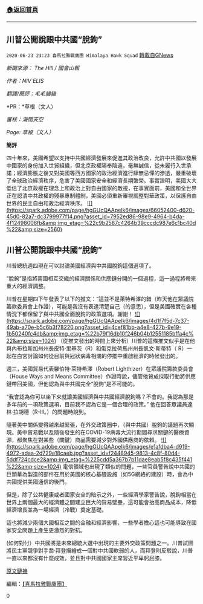 ###  [:house:返回首頁](https://github.com/ourhimalayas/txt)
---

## 川普公開說跟中共國“脫鉤”
`2020-06-23 23:23 喜馬拉雅戰鷹團 Himalaya Hawk Squad` [轉載自GNews](https://gnews.org/zh-hant/243630/)

*新聞來源： The Hill / 國會山報*

*作者：NIV ELIS*

*翻譯/簡評：毛毛貓貓*

*PR：*草根（文人）

*審核：海闊天空*

*Page: 草根（文人）*

**簡評**

四十年來，美國希望以支持中共國經濟發展來促進其政治改良，允許中共國以發展中國家的身份加入世貿組織，但北京政權陽奉陰違，毫無誠信，從未履行入世承諾；經濟膨脹之後又對美國等西方國家的政治經濟進行肆無忌憚的滲透，嚴重破壞了全球政治經濟秩序，危害了美國國家安全和經濟長期繁榮。事實證明，美國大大低估了北京政權在理念上和政治上對自由國家的敵視，在事實面前，美國和全世界正在認清中共政權的殘暴專制體制，美國必須重新審視調整對華政策，以保護自由世界的民主自由和政治經濟秩序。
[!\[\](https://spark.adobe.com/page/hgGUcQAApeIk6/images/66052400-d620-45d0-82a7-dc3799977f14.png?asset_id=7952ed86-98e9-4964-b4da-4f12498006fb&amp;img_etag=%22c9b2587c4264b39cccdc987e6c1bc40d%22&amp;size=2560)](https://spark.adobe.com/page/hgGUcQAApeIk6/images/66052400-d620-45d0-82a7-dc3799977f14.png?asset_id=7952ed86-98e9-4964-b4da-4f12498006fb&amp;img_etag=%22c9b2587c4264b39cccdc987e6c1bc40d%22&amp;size=1024)
## **川普公開說跟中共國“脫鉤”**

川普總統週四現在可以討論美國經濟與中共國脫鉤這個選項了。

“脫鉤”是指將兩國相互交織的經濟關係和供應鏈分開的一個過程，這一過程將帶來重大的經濟調整。

川普在星期四下午發表了以下的推文：“這並不是萊特希澤的錯（昨天他在眾議院籌款委員會上作證），可能是我沒有表達清楚自己（的意思），但是美國確實在各種情況下都保留了與中共國全面脫鉤的政策選項。謝謝！
[!\[\](https://spark.adobe.com/page/hgGUcQAApeIk6/images/4d1f7f5d-7c37-49ab-a70e-b5c6b3f78220.png?asset_id=4cef81bb-a4e8-427b-9e19-1b50240fc4db&amp;img_etag=%22b79f16db10f246b04b12551185bffa4c%22&amp;size=1024)](https://spark.adobe.com/page/hgGUcQAApeIk6/images/4d1f7f5d-7c37-49ab-a70e-b5c6b3f78220.png?asset_id=4cef81bb-a4e8-427b-9e19-1b50240fc4db&amp;img_etag=%22b79f16db10f246b04b12551185bffa4c%22&amp;size=1024)
（從推文發出的時間上來分析）川普的這條推文似乎是在他與內布拉斯加州州長皮特·里基茨（R）和俄克拉荷馬州州長凱文·斯蒂特（ R）一起在白宮討論如何從目前與冠狀病毒相關的停擺中重啟經濟的時候發出的。

週三，美國貿易代表羅伯特·萊特希澤（Robert Lighthizer）在眾議院籌款委員會（House Ways and Means Committee）作證時說，儘管他贊成採取行動將供應鏈帶回美國，但他認為與中共國完全“脫鉤”是不可能的。

“我會認為你可以坐下來就讓美國經濟與中共國經濟脫鉤嗎？不會的。我認為那是多年前的一項政策選項，目前我不認為它是一個合理的政策。” 他在回答眾議員達林·拉胡德（R-Ill。）的問題時說到。

隨著美中關係變得越來越緊張，在外交政策圈中，（與中共國）脫鉤的議題再次顯現。美中貿易戰以及隨後發生的在COVID-19病毒大流行期間尋求關鍵的醫療資源，都聚焦在對某些（關鍵）商品需要減少對外國供應商的依賴。
[!\[\](https://spark.adobe.com/page/hgGUcQAApeIk6/images/e1afdba4-d919-4972-adaa-2d729e18caeb.jpg?asset_id=f2448945-9813-4c8f-80d4-5ddf724cdce2&amp;img_etag=%225cdd5a367b7b11dae8eab5f8c435f441%22&amp;size=1024)](https://spark.adobe.com/page/hgGUcQAApeIk6/images/e1afdba4-d919-4972-adaa-2d729e18caeb.jpg?asset_id=f2448945-9813-4c8f-80d4-5ddf724cdce2&amp;img_etag=%225cdd5a367b7b11dae8eab5f8c435f441%22&amp;size=1024)
電信領域也出現了類似的問題，一些官員警告說中共國的巨頭華為製造的部件在用於美國的核心基礎設施（如5G網絡的建設）時，會為中共國提供美國通信的後門。

但是，除了公共健康或者國家安全的暗示之外，一些經濟學家警告說，脫鉤相當在世界上兩個最大的經濟體之間建立巨大的貿易壁壘，這可能會抬高商品成本，降低經濟增長並為一場經濟（冷戰）奠定基礎。

這也將減少兩個大國相互之間的金融和經濟影響，一些學者擔心這也可能導致在國家安全問題上產生更激烈的對抗。

(如何對付）中共國將是未來總統大選中出現的主要外交政策問題之一。川普試圖將民主黨競爭對手喬·拜登描繪成一個對中共國軟弱的人，而拜登則反駁說，川普一直以來都沒有什麼成效，並且對中共國國家主席習近平卑躬屈膝。

[原文鏈接](https://thehill.com/policy/finance/503458-trump-says-decoupling-from-china-on-the-table)

編輯：[【喜馬拉雅戰鷹團】](https://spark.adobe.com/page/hgGUcQAApeIk6/)

0
